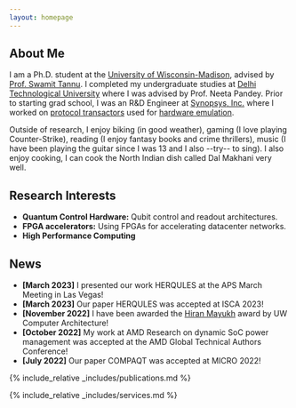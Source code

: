 ```yaml
---
layout: homepage
---
```


## About Me

I am a Ph.D. student at the [University of Wisconsin-Madison](https://www.wisc.edu/), advised by <a href="https://swamittannu.com/">Prof. Swamit Tannu</a>. I completed my undergraduate studies at <a href="http://dtu.ac.in/">Delhi Technological University</a> where I was advised by Prof. Neeta Pandey. Prior to starting grad school, I was an R&D Engineer at [Synopsys, Inc.](https://www.synopsys.com/) where I worked on [protocol transactors](https://www.synopsys.com/verification/emulation/zebu-solutions.html) used for [hardware emulation](https://www.synopsys.com/verification/emulation.html).

Outside of research, I enjoy biking (in good weather), gaming (I love playing Counter-Strike), reading (I enjoy fantasy books and crime thrillers), music (I have been playing the guitar since I was 13 and I also --try-- to sing). I also enjoy cooking, I can cook the North Indian dish called Dal Makhani very well.

## Research Interests

- **Quantum Control Hardware:** Qubit control and readout architectures.
- **FPGA accelerators:** Using FPGAs for accelerating datacenter networks.
- **High Performance Computing**

## News

- **[March 2023]** I presented our work HERQULES at the APS March Meeting in Las Vegas!
- **[March 2023]** Our paper HERQULES was accepted at ISCA 2023!
- **[November 2022]** I have been awarded the [Hiran Mayukh](https://research.cs.wisc.edu/arch/uwarch-wiki2/index.php/Main/HiranMayuk) award by UW Computer Architecture!
- **[October 2022]** My work at AMD Research on dynamic SoC power management was accepted at the AMD Global Technical Authors Conference!
- **[July 2022]** Our paper COMPAQT was accepted at MICRO 2022!

{% include_relative _includes/publications.md %}

{% include_relative _includes/services.md %}
